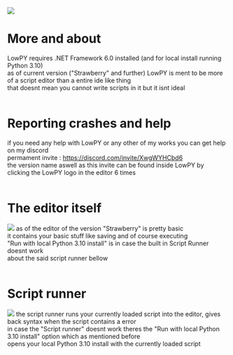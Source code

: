 <img src="https://cdn.discordapp.com/attachments/578453280405848064/965905027929636864/github_lowpy_label_thingy.png">

# More and about
LowPY requires .NET Framework 6.0 installed (and for local install running Python 3.10)<br />
as of current version ("Strawberry" and further) LowPY is ment to be more of a script editor than a entire ide like thing<br />
that doesnt mean you cannot write scripts in it but it isnt ideal<br />
<br />
# Reporting crashes and help
if you need any help with LowPY or any other of my works you can get help on my discord <br />
permament invite : https://discord.com/invite/XwgWYHCbd6 <br />
the version name aswell as this invite can be found inside LowPY by clicking the LowPY logo in the editor 6 times <br />
<br />
# The editor itself
<img src="https://cdn.discordapp.com/attachments/578453280405848064/965916913106559016/unknown.png">
as of the editor of the version "Strawberry" is pretty basic <br />
it contains your basic stuff like saving and of course executing <br />
"Run with local Python 3.10 install" is in case the built in Script Runner doesnt work <br />
about the said script runner bellow <br />
<br />

# Script runner
<img src="https://cdn.discordapp.com/attachments/578453280405848064/966387402513977384/unknown.png">
the script runner runs your currently loaded script into the editor, gives back syntax when the script contains a error <br />
in case the "Script runner" doesnt work theres the "Run with local Python 3.10 install" option which as mentioned before <br />
opens your local Python 3.10 install with the currently loaded script
